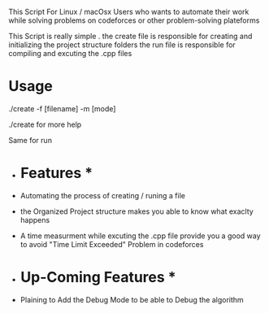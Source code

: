This Script For Linux / macOsx Users who wants to automate their work while solving problems on codeforces or other problem-solving plateforms

This Script is really simple .
the create file is responsible for creating and initializing the project structure folders
the run file is responsible for compiling and excuting the .cpp files 

Usage
==========================

./create -f [filename] -m [mode]

./create for more help

Same for run

* Features *
  ===============================


* Automating the process of creating / runing a file
* the Organized Project structure makes you able to know what exaclty happens
* A time measurment while excuting the .cpp file provide you a good way to avoid "Time Limit Exceeded" Problem in codeforces

* Up-Coming Features *
  ====================================

* Plaining to Add the Debug Mode to be able to Debug the algorithm
